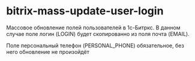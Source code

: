 # bitrix-mass-update-user-login
Массовое обновление полей пользователей в 1с-Битркс.
В данном случае поле логин (LOGIN) будет скопированно из поля почта (EMAIL).

Поле персональный телефон (PERSONAL_PHONE) обязательное, без него обновление не произойдёт